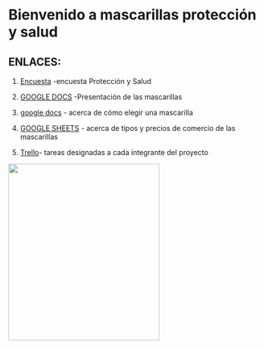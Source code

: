 # Bienvenido a mascarillas protección y salud


## ENLACES:

1. [Encuesta](https://docs.google.com/forms/d/17aPmRWOzh09dMR5uJEPeCeZSj79cDFo8isZ8BlhVE6o/edit) -encuesta Protección y Salud

2. [GOOGLE DOCS](https://docs.google.com/presentation/d/1ahOQGFWmRUuzTjZ6tAcwvb3GxS12gma3OB6LsOwTWo0/edit?usp=sharing) -Presentación de las mascarillas
 
3. [google docs](https://docs.google.com/document/d/1WM2NtceK-f6FfW2tHAYM6zsG2ii5uS1CDUboNaPe_ak/edit) - acerca de cómo elegir una mascarilla

4. [GOOGLE SHEETS](https://docs.google.com/spreadsheets/d/1Y1M2vIsGxDX620LpkYm0izx1OuHurJ96n9HXINWgBrw/edit?usp=sharing) - acerca de tipos y precios de comercio de las mascarillas

5. [Trello](https://trello.com/b/RBjaqYa5/tareas-a-desempe%C3%B1ar-de-protecci%C3%B3n-y-salud)- tareas designadas a cada integrante del proyecto

<img src="https://image.freepik.com/vector-gratis/hombre-use-mascarilla-como-proteccion-contra-covid-19-corona-virus-pandemia-seguridad-prevencion-proteccion-lucha-contra-virus-ilustracion_8580-400.jpg" width="300" height="350">

